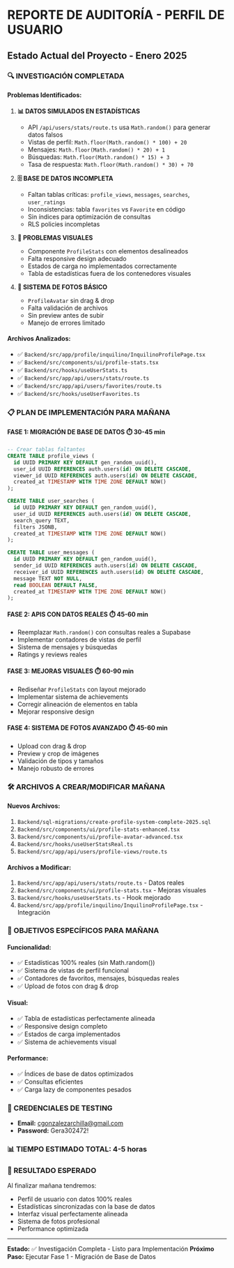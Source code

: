 # REPORTE DE AUDITORÍA - PERFIL DE USUARIO
## Estado Actual del Proyecto - Enero 2025

### 🔍 INVESTIGACIÓN COMPLETADA

#### **Problemas Identificados:**

1. **📊 DATOS SIMULADOS EN ESTADÍSTICAS**
   - API `/api/users/stats/route.ts` usa `Math.random()` para generar datos falsos
   - Vistas de perfil: `Math.floor(Math.random() * 100) + 20`
   - Mensajes: `Math.floor(Math.random() * 20) + 1`
   - Búsquedas: `Math.floor(Math.random() * 15) + 3`
   - Tasa de respuesta: `Math.floor(Math.random() * 30) + 70`

2. **🗄️ BASE DE DATOS INCOMPLETA**
   - Faltan tablas críticas: `profile_views`, `messages`, `searches`, `user_ratings`
   - Inconsistencias: tabla `favorites` vs `Favorite` en código
   - Sin índices para optimización de consultas
   - RLS policies incompletas

3. **🎨 PROBLEMAS VISUALES**
   - Componente `ProfileStats` con elementos desalineados
   - Falta responsive design adecuado
   - Estados de carga no implementados correctamente
   - Tabla de estadísticas fuera de los contenedores visuales

4. **📸 SISTEMA DE FOTOS BÁSICO**
   - `ProfileAvatar` sin drag & drop
   - Falta validación de archivos
   - Sin preview antes de subir
   - Manejo de errores limitado

#### **Archivos Analizados:**
- ✅ `Backend/src/app/profile/inquilino/InquilinoProfilePage.tsx`
- ✅ `Backend/src/components/ui/profile-stats.tsx`
- ✅ `Backend/src/hooks/useUserStats.ts`
- ✅ `Backend/src/app/api/users/stats/route.ts`
- ✅ `Backend/src/app/api/users/favorites/route.ts`
- ✅ `Backend/src/hooks/useUserFavorites.ts`

### 📋 PLAN DE IMPLEMENTACIÓN PARA MAÑANA

#### **FASE 1: MIGRACIÓN DE BASE DE DATOS** ⏱️ 30-45 min
```sql
-- Crear tablas faltantes
CREATE TABLE profile_views (
  id UUID PRIMARY KEY DEFAULT gen_random_uuid(),
  user_id UUID REFERENCES auth.users(id) ON DELETE CASCADE,
  viewer_id UUID REFERENCES auth.users(id) ON DELETE CASCADE,
  created_at TIMESTAMP WITH TIME ZONE DEFAULT NOW()
);

CREATE TABLE user_searches (
  id UUID PRIMARY KEY DEFAULT gen_random_uuid(),
  user_id UUID REFERENCES auth.users(id) ON DELETE CASCADE,
  search_query TEXT,
  filters JSONB,
  created_at TIMESTAMP WITH TIME ZONE DEFAULT NOW()
);

CREATE TABLE user_messages (
  id UUID PRIMARY KEY DEFAULT gen_random_uuid(),
  sender_id UUID REFERENCES auth.users(id) ON DELETE CASCADE,
  receiver_id UUID REFERENCES auth.users(id) ON DELETE CASCADE,
  message TEXT NOT NULL,
  read BOOLEAN DEFAULT FALSE,
  created_at TIMESTAMP WITH TIME ZONE DEFAULT NOW()
);
```

#### **FASE 2: APIS CON DATOS REALES** ⏱️ 45-60 min
- Reemplazar `Math.random()` con consultas reales a Supabase
- Implementar contadores de vistas de perfil
- Sistema de mensajes y búsquedas
- Ratings y reviews reales

#### **FASE 3: MEJORAS VISUALES** ⏱️ 60-90 min
- Rediseñar `ProfileStats` con layout mejorado
- Implementar sistema de achievements
- Corregir alineación de elementos en tabla
- Mejorar responsive design

#### **FASE 4: SISTEMA DE FOTOS AVANZADO** ⏱️ 45-60 min
- Upload con drag & drop
- Preview y crop de imágenes
- Validación de tipos y tamaños
- Manejo robusto de errores

### 🛠️ ARCHIVOS A CREAR/MODIFICAR MAÑANA

#### **Nuevos Archivos:**
1. `Backend/sql-migrations/create-profile-system-complete-2025.sql`
2. `Backend/src/components/ui/profile-stats-enhanced.tsx`
3. `Backend/src/components/ui/profile-avatar-advanced.tsx`
4. `Backend/src/hooks/useUserStatsReal.ts`
5. `Backend/src/app/api/users/profile-views/route.ts`

#### **Archivos a Modificar:**
1. `Backend/src/app/api/users/stats/route.ts` - Datos reales
2. `Backend/src/components/ui/profile-stats.tsx` - Mejoras visuales
3. `Backend/src/hooks/useUserStats.ts` - Hook mejorado
4. `Backend/src/app/profile/inquilino/InquilinoProfilePage.tsx` - Integración

### 🎯 OBJETIVOS ESPECÍFICOS PARA MAÑANA

#### **Funcionalidad:**
- ✅ Estadísticas 100% reales (sin Math.random())
- ✅ Sistema de vistas de perfil funcional
- ✅ Contadores de favoritos, mensajes, búsquedas reales
- ✅ Upload de fotos con drag & drop

#### **Visual:**
- ✅ Tabla de estadísticas perfectamente alineada
- ✅ Responsive design completo
- ✅ Estados de carga implementados
- ✅ Sistema de achievements visual

#### **Performance:**
- ✅ Índices de base de datos optimizados
- ✅ Consultas eficientes
- ✅ Carga lazy de componentes pesados

### 🔐 CREDENCIALES DE TESTING
- **Email:** cgonzalezarchilla@gmail.com
- **Password:** Gera302472!

### 📊 TIEMPO ESTIMADO TOTAL: 4-5 horas

### 🚀 RESULTADO ESPERADO
Al finalizar mañana tendremos:
- Perfil de usuario con datos 100% reales
- Estadísticas sincronizadas con la base de datos
- Interfaz visual perfectamente alineada
- Sistema de fotos profesional
- Performance optimizada

---
**Estado:** ✅ Investigación Completa - Listo para Implementación
**Próximo Paso:** Ejecutar Fase 1 - Migración de Base de Datos
